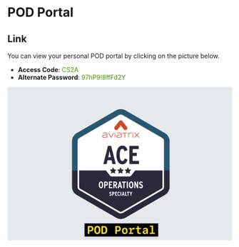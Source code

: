 # POD Portal

## Link
You can view your personal POD portal by clicking on the picture below. 

- **Access Code**: <span style='color:#479608'>CS2A</span>
- **Alternate Password**: <span style='color:#479608'>97hP9!8ffFd2Y</span>

<a href="https://ops-portal.ace.aviatrixlab.com/" target="_blank">

![My image](images/pod.png)

</a>



